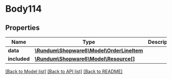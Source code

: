 # Body114

## Properties
Name | Type | Description | Notes
------------ | ------------- | ------------- | -------------
**data** | [**\Rundum\Shopware6\Model\OrderLineItem**](OrderLineItem.md) |  | [optional] 
**included** | [**\Rundum\Shopware6\Model\Resource[]**](Resource.md) |  | [optional] 

[[Back to Model list]](../../README.md#documentation-for-models) [[Back to API list]](../../README.md#documentation-for-api-endpoints) [[Back to README]](../../README.md)

